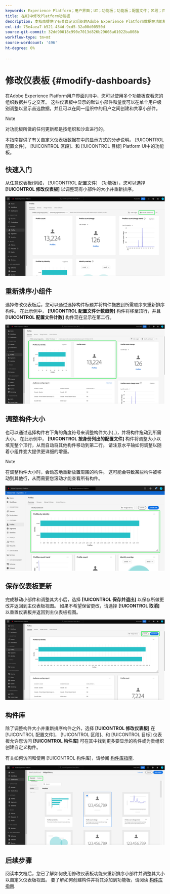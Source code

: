 ```yaml
---
keywords: Experience Platform；用户界面；UI；功能板；功能板；配置文件；区段；目标；许可证使用情况
title: 在UI中修改Platform功能板
description: 本指南提供了有关自定义组织的Adobe Experience Platform数据在功能板中的显示方式的分步说明。
exl-id: 75e4aea7-b521-434d-9cd5-32a00d00550d
source-git-commit: 32dd90018c990e7013d826b29608a61022ba808b
workflow-type: tm+mt
source-wordcount: '496'
ht-degree: 0%

---
```


# 修改仪表板 {#modify-dashboards}

在Adobe Experience Platform用户界面(UI)中，您可以使用多个功能板查看您的组织数据并与之交互。 这些仪表板中显示的默认小部件和量度可以在单个用户级别调整以显示首选数据，并且可以在同一组织中的用户之间创建和共享小部件。

>[!NOTE]
>
>对功能板所做的任何更新都是按组织和沙盒进行的。

本指南提供了有关自定义仪表板数据在中的显示方式的分步说明。 [!UICONTROL 配置文件]， [!UICONTROL 区段]、和 [!UICONTROL 目标] Platform UI中的功能板。

## 快速入门

从任意仪表板(例如， [!UICONTROL 配置文件] （功能板），您可以选择 **[!UICONTROL 修改仪表板]** 以调整现有小部件的大小并重新排序。

![突出显示“修改”仪表板的“配置文件”仪表板。](../images/customization/modify-dashboard.png)

## 重新排序小组件

选择修改仪表板后，您可以通过选择构件标题并将构件拖放到所需顺序来重新排序构件。 在此示例中， **[!UICONTROL 配置文件计数趋势]** 构件将移至顶行，并且 **[!UICONTROL 配置文件计数]** 构件现在显示在第二行。

![带有两个重新排序小组件的“配置文件”仪表板突出显示。](../images/customization/move-widget.png)

## 调整构件大小

也可以通过选择构件右下角的角度符号来调整构件大小(`⌟`)，并将构件拖动到所需大小。 在此示例中， **[!UICONTROL 按身份列出的配置文件]** 构件将调整大小以填充整个顶行，从而自动将其他构件移动到第二行。 请注意水平轴如何调整以随着小组件变大提供更详细的增量。

>[!NOTE]
>
>在调整构件大小时，会动态地重新放置周围的构件。 这可能会导致某些构件被移动到其他行，从而需要您滚动才能查看所有构件。

![突出显示具有已调整大小小部件的配置文件仪表板。](../images/customization/resize-widget.png)

## 保存仪表板更新

完成移动小部件和调整其大小后，选择 **[!UICONTROL 保存并退出]** 以保存所做更改并返回到主仪表板视图。 如果不希望保留更改，请选择 **[!UICONTROL 取消]** 以重置仪表板并返回到主仪表板视图。

![同时带有“取消”和“保存并退出”的“配置文件”仪表板突出显示。](../images/customization/save-changes.png)

## 构件库

除了调整构件大小并重新排序构件之外，选择 **[!UICONTROL 修改仪表板]** 在 [!UICONTROL 配置文件]， [!UICONTROL 区段]、和 [!UICONTROL 目标] 仪表板允许您访问 **[!UICONTROL 构件库]** 可在其中找到更多要显示的构件或为贵组织创建自定义构件。

有关如何访问和使用 [!UICONTROL 构件库]，请参阅 [构件库指南](widget-library.md).

![突出显示“标准”和“自定义”的小组件库工作区。](../images/customization/widget-library.png)

## 后续步骤

阅读本文档后，您已了解如何使用修改仪表板功能来重新排序小部件并调整其大小以自定义仪表板视图。 要了解如何创建构件并将其添加到功能板，请阅读 [构件库指南](widget-library.md).

